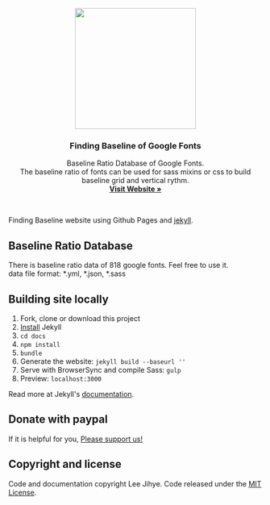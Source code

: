 <p align="center">
  <a href="https://designmeme.github.io/finding-baseline/">
    <img src="https://designmeme.github.io/finding-baseline/assets/image/brand/logo.jpg" width="240" height="240">
  </a>

  <h3 align="center">Finding Baseline of Google Fonts</h3>

  <p align="center">
    Baseline Ratio Database of Google Fonts.
    <br>
    The baseline ratio of fonts can be used for sass mixins or css to build baseline grid and vertical rythm.
    <br>
    <a href="https://designmeme.github.io/finding-baseline/"><strong>Visit Website &raquo;</strong></a>
  </p>
</p>

<br>

Finding Baseline website using Github Pages and [jekyll][].

## Baseline Ratio Database
There is baseline ratio data of 818 google fonts. Feel free to use it.  
data file format: *.yml, *.json, *.sass

## Building site locally
1. Fork, clone or download this project
1. [Install][] Jekyll
1. `cd docs`
1. `npm install`
1. `bundle`
1. Generate the website: `jekyll build --baseurl ''`
1. Serve with BrowserSync and compile Sass: `gulp`
1. Preview: `localhost:3000`

Read more at Jekyll's [documentation][].

## Donate with paypal
If it is helpful for you, [Please support us!][paypal]

## Copyright and license

Code and documentation copyright Lee Jihye. Code released under the [MIT License](LICENSE).

[jekyll]: http://jekyllrb.com/
[install]: https://jekyllrb.com/docs/installation/
[documentation]: https://jekyllrb.com/docs/home/
[paypal]: https://paypal.me/jihyelee1219
